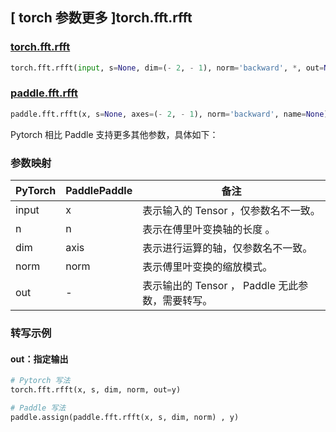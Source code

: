 ## [ torch 参数更多 ]torch.fft.rfft

### [torch.fft.rfft](https://pytorch.org/docs/stable/generated/torch.fft.rfft.html#torch-fft-rfft)

```python
torch.fft.rfft(input, s=None, dim=(- 2, - 1), norm='backward', *, out=None)
```

### [paddle.fft.rfft](https://www.paddlepaddle.org.cn/documentation/docs/zh/api/paddle/fft/rfft_cn.html#rfft)

```python
paddle.fft.rfft(x, s=None, axes=(- 2, - 1), norm='backward', name=None)
```

Pytorch 相比 Paddle 支持更多其他参数，具体如下：

### 参数映射

| PyTorch                             | PaddlePaddle | 备注                                                                    |
| ----------------------------------- | ------------ | ----------------------------------------------------------------------- |
| input     | x           | 表示输入的 Tensor ，仅参数名不一致。                         |
| n     | n           | 表示在傅里叶变换轴的长度 。                         |
| dim       | axis        | 表示进行运算的轴，仅参数名不一致。                           |
| norm     | norm           | 表示傅里叶变换的缩放模式。                         |
| out           | -      | 表示输出的 Tensor ， Paddle 无此参数，需要转写。         |

###  转写示例
#### out：指定输出
```python
# Pytorch 写法
torch.fft.rfft(x, s, dim, norm, out=y)

# Paddle 写法
paddle.assign(paddle.fft.rfft(x, s, dim, norm) , y)
```
